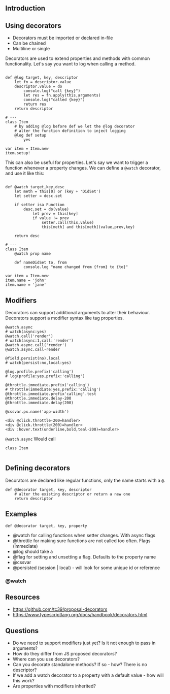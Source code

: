 
## Introduction

## Using decorators

- Decorators must be imported or declared in-file
- Can be chained
- Multiline or single 

Decorators are used to extend properties and methods with common functionality. Let's say you want to log when calling a method.

```imba

def @log target, key, descriptor
    let fn = descriptor.value
    descriptor.value = do
        console.log("call {key}")
        let res = fn.apply(this,arguments)
        console.log("called {key}")
        return res
    return descriptor

# ---
class Item
    # by adding @log before def we let the @log decorator
    # alter the function definition to inject logging
    @log def setup
        yes

var item = Item.new
item.setup!
```

This can also be useful for properties. Let's say we want to trigger a function whenever a property changes. We can define a `@watch` decorator, and use it like this:

```imba

def @watch target,key,desc
	let meth = this[0] or (key + 'DidSet')
	let setter = desc.set

	if setter isa Function
		desc.set = do(value)
			let prev = this[key]
			if value != prev
				setter.call(this,value)
				this[meth] and this[meth](value,prev,key)

	return desc

# ---
class Item
    @watch prop name

    def nameDidSet to, from
        console.log "name changed from {from} to {to}"

var item = Item.new
item.name = 'john'
item.name = 'jane'
```

## Modifiers

Decorators can support additional arguments to alter their behaviour. Decorators support a modifier syntax like tag properties.

```imba
@watch.async
# watch(async:yes)
@watch.call('render')
# watch(async:1,call:'render')
@watch.async.call('render')
@watch.async.call-render

@field.persist(no).local
# watch(persist:no,local:yes)

@log.profile.prefix('calling')
# log(profile:yes,prefix:'calling')

@throttle.immediate.prefix('calling')
# throttle(immediate:yes,prefix:'calling')
@throttle.immediate.prefix'calling'.test
@throttle.immediate.delay-200
@throttle.immediate.delay(200)

@cssvar.px.name('app-width')
```

```imba
<div @click.throttle-200=handler>
<div @click.throttle(200)=handler>
<div :hover.text(underline,bold,teal-200)=handler>
```

`@watch.async` Would call

```imba
class Item
        
```


## Defining decorators

Decorators are declared like regular functions, only the name starts with a `@`.
```imba
def @decorator target, key, descriptor
    # alter the existing descriptor or return a new one
    return descriptor
```

## Examples

```imba
def @decorator target, key, property
```

- @watch for calling functions when setter changes. With async flags
- @throttle for making sure functions are not called too often. Flags (immediate)
- @log should take a
- @flag for setting and unsetting a flag. Defaults to the property name
- @cssvar
- @persisted (session | local) - will look for some unique id or reference


### @watch



## Resources
- https://github.com/tc39/proposal-decorators
- https://www.typescriptlang.org/docs/handbook/decorators.html

## Questions

- Do we need to support modifiers just yet? Is it not enough to pass in arguments?
- How do they differ from JS proposed decorators?
- Where can you use decorators?
- Can you decorate standalone methods? If so - how? There is no descriptor?
- If we add a watch decorator to a property with a default value - how will this work?
- Are properties with modifiers inherited?